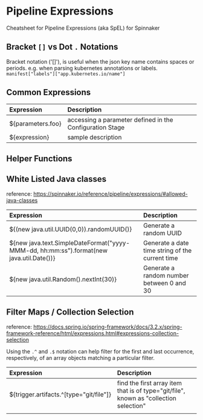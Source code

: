# Pipeline Expressions
Cheatsheet for Pipeline Expressions (aka SpEL) for Spinnaker

## Bracket `[]` vs Dot `.` Notations
Bracket notation ('[]'), is useful when the json key name contains spaces or periods. e.g. when parsing kubernetes annotations or labels.  `manifest["labels"]["app.kubernetes.io/name"]`

## Common Expressions

| Expression          | Description                                              |
| :---                | :----------------------------------------------------    |
| ${parameters.foo}   | accessing a parameter defined in the Configuration Stage |
| ${expression}       | sample description                                       |


## Helper Functions


## White Listed Java classes
reference: https://spinnaker.io/reference/pipeline/expressions/#allowed-java-classes

| Expression                                                                              | Description                                           |
| :---                                                                                    | :---                                                  |
| ${(new java.util.UUID(0,0)).randomUUID()}                                               | Generate a random UUID                                |
| ${new java.text.SimpleDateFormat("yyyy-MMM-dd, hh:mm:ss").format(new java.util.Date())} | Generate a date time string of the current time       |
| ${new java.util.Random().nextInt(30)}                                                   | Generate a random number between 0 and 30             |




## Filter Maps / Collection Selection
reference: https://docs.spring.io/spring-framework/docs/3.2.x/spring-framework-reference/html/expressions.html#expressions-collection-selection

Using the `.^` and `.$` notation can help filter for the first and last occurrence, respectively, of an array objects matching a particular filter. 


| Expression                              | Description                                           |
| :---                                    | :---                                                  |
| ${trigger.artifacts.^[type="git/file"]} | find the first array item that is of type="git/file", known as "collection selection"  |
|                                         |                                       |
